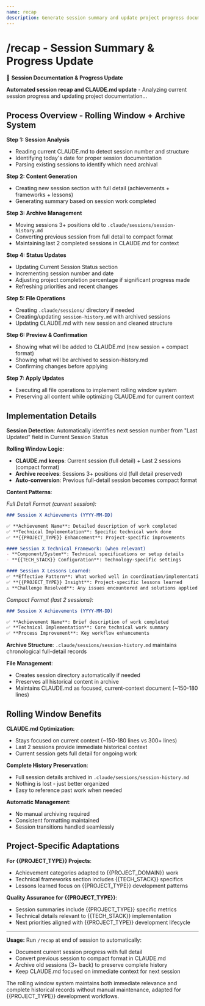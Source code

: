 ```yaml
---
name: recap
description: Generate session summary and update project progress documentation
---
```


# /recap - Session Summary & Progress Update

🔄 **Session Documentation & Progress Update**

**Automated session recap and CLAUDE.md update** - Analyzing current session progress and updating project documentation...

## Process Overview - Rolling Window + Archive System

**Step 1: Session Analysis**
- Reading current CLAUDE.md to detect session number and structure
- Identifying today's date for proper session documentation
- Parsing existing sessions to identify which need archival

**Step 2: Content Generation**  
- Creating new session section with full detail (achievements + frameworks + lessons)
- Generating summary based on session work completed

**Step 3: Archive Management**
- Moving sessions 3+ positions old to `.claude/sessions/session-history.md`
- Converting previous session from full detail to compact format
- Maintaining last 2 completed sessions in CLAUDE.md for context

**Step 4: Status Updates**
- Updating Current Session Status section
- Incrementing session number and date
- Adjusting project completion percentage if significant progress made
- Refreshing priorities and recent changes

**Step 5: File Operations**
- Creating `.claude/sessions/` directory if needed
- Creating/updating `session-history.md` with archived sessions
- Updating CLAUDE.md with new session and cleaned structure

**Step 6: Preview & Confirmation**
- Showing what will be added to CLAUDE.md (new session + compact format)
- Showing what will be archived to session-history.md
- Confirming changes before applying

**Step 7: Apply Updates**
- Executing all file operations to implement rolling window system
- Preserving all content while optimizing CLAUDE.md for current context

## Implementation Details

**Session Detection**: Automatically identifies next session number from "Last Updated" field in Current Session Status

**Rolling Window Logic**:
- **CLAUDE.md keeps**: Current session (full detail) + Last 2 sessions (compact format)
- **Archive receives**: Sessions 3+ positions old (full detail preserved)
- **Auto-conversion**: Previous full-detail session becomes compact format

**Content Patterns**:

*Full Detail Format (current session):*
```markdown
### Session X Achievements (YYYY-MM-DD)

✅ **Achievement Name**: Detailed description of work completed
✅ **Technical Implementation**: Specific technical work done
✅ **{{PROJECT_TYPE}} Enhancement**: Project-specific improvements

#### Session X Technical Framework: (when relevant)
- **Component/System**: Technical specifications or setup details
- **{{TECH_STACK}} Configuration**: Technology-specific settings

#### Session X Lessons Learned:
✅ **Effective Pattern**: What worked well in coordination/implementation
✅ **{{PROJECT_TYPE}} Insight**: Project-specific lessons learned
⚠️ **Challenge Resolved**: Any issues encountered and solutions applied
```

*Compact Format (last 2 sessions):*
```markdown
### Session X Achievements (YYYY-MM-DD)

✅ **Achievement Name**: Brief description of work completed
✅ **Technical Implementation**: Core technical work summary
✅ **Process Improvement**: Key workflow enhancements
```

**Archive Structure**: `.claude/sessions/session-history.md` maintains chronological full-detail records

**File Management**: 
- Creates session directory automatically if needed
- Preserves all historical content in archive
- Maintains CLAUDE.md as focused, current-context document (~150-180 lines)

## Rolling Window Benefits

**CLAUDE.md Optimization**:
- Stays focused on current context (~150-180 lines vs 300+ lines)
- Last 2 sessions provide immediate historical context
- Current session gets full detail for ongoing work

**Complete History Preservation**:
- Full session details archived in `.claude/sessions/session-history.md`
- Nothing is lost - just better organized
- Easy to reference past work when needed

**Automatic Management**:
- No manual archiving required
- Consistent formatting maintained
- Session transitions handled seamlessly

## Project-Specific Adaptations

**For {{PROJECT_TYPE}} Projects**:
- Achievement categories adapted to {{PROJECT_DOMAIN}} work
- Technical frameworks section includes {{TECH_STACK}} specifics
- Lessons learned focus on {{PROJECT_TYPE}} development patterns

**Quality Assurance for {{PROJECT_TYPE}}**:
- Session summaries include {{PROJECT_TYPE}} specific metrics
- Technical details relevant to {{TECH_STACK}} implementation
- Next priorities aligned with {{PROJECT_TYPE}} development lifecycle

---

**Usage:** Run `/recap` at end of session to automatically:
- Document current session progress with full detail
- Convert previous session to compact format in CLAUDE.md  
- Archive old sessions (3+ back) to preserve complete history
- Keep CLAUDE.md focused on immediate context for next session

The rolling window system maintains both immediate relevance and complete historical records without manual maintenance, adapted for {{PROJECT_TYPE}} development workflows.